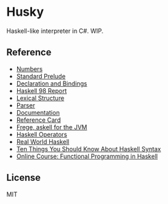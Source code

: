 # Husky

Haskell-like interpreter in C#. WIP.

## Reference

- [Numbers](https://www.haskell.org/tutorial/numbers.html)
- [Standard Prelude](https://www.haskell.org/onlinereport/standard-prelude.html)
- [Declaration and Bindings](https://www.haskell.org/onlinereport/decls.html#sect4)
- [Haskell 98 Report](https://www.haskell.org/onlinereport/index98.html)
- [Lexical Structure](https://www.haskell.org/onlinereport/lexemes.html#sect2)
- [Parser](https://github.com/ghc/ghc/blob/master/compiler/parser/Parser.y)
- [Documentation](https://www.haskell.org/documentation)
- [Reference Card](https://wiki.haskell.org/Reference_card)
- [Frege, askell for the JVM](https://github.com/Frege/frege)
- [Haskell Operators](http://www.imada.sdu.dk/~rolf/Edu/DM509/E06/haskell-operatorer.pdf)
- [Real World Haskell](http://book.realworldhaskell.org)
- [Ten Things You Should Know About Haskell Syntax](https://www.fpcomplete.com/blog/2012/09/ten-things-you-should-know-about-haskell-syntax)
- [Online Course: Functional Programming in Haskell](https://www.futurelearn.com/courses/functional-programming-haskell)

## License

MIT

